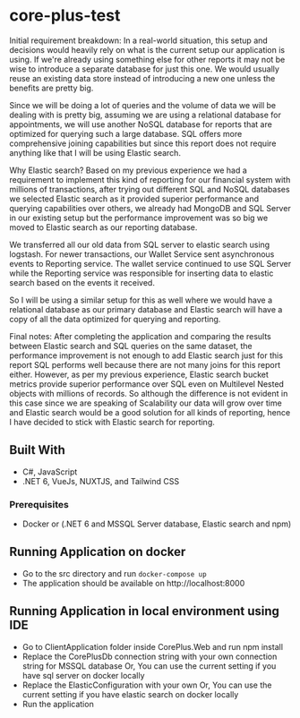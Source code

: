 # core-plus-test

Initial requirement breakdown:
In a real-world situation, this setup and decisions would heavily rely on what is the current setup our application is using. If we're already using something else for other reports it may not be wise to introduce a separate database for just this one. We would usually reuse an existing data store instead of introducing a new one unless the benefits are pretty big.

Since we will be doing a lot of queries and the volume of data we will be dealing with is pretty big, assuming we are using a relational database for appointments, we will use another NoSQL database for reports that are optimized for querying such a large database. SQL offers more comprehensive joining capabilities but since this report does not require anything like that I will be using Elastic search.

Why Elastic search? Based on my previous experience we had a requirement to implement this kind of reporting for our financial system with millions of transactions, after trying out different SQL and NoSQL databases we selected Elastic search as it provided superior performance and querying capabilities over others, we already had MongoDB and SQL Server in our existing setup but the performance improvement was so big we moved to Elastic search as our reporting database.

We transferred all our old data from SQL server to elastic search using logstash. For newer transactions, our Wallet Service sent asynchronous events to Reporting service. The wallet service continued to use SQL Server while the Reporting service was responsible for inserting data to elastic search based on the events it received.

So I will be using a similar setup for this as well where we would have a relational database as our primary database and Elastic search will have a copy of all the data optimized for querying and reporting.

Final notes:
After completing the application and comparing the results between Elastic search and SQL queries on the same dataset, the performance improvement is not enough to add Elastic search just for this report SQL performs well because there are not many joins for this report either. However, as per my previous experience, Elastic search bucket metrics provide superior performance over SQL even on Multilevel Nested objects with millions of records.
So although the difference is not evident in this case since we are speaking of Scalability our data will grow over time and Elastic search would be a good solution for all kinds of reporting, hence I have decided to stick with Elastic search for reporting.

## Built With
- C#, JavaScript
- .NET 6, VueJs, NUXTJS, and Tailwind CSS


### Prerequisites
- Docker or (.NET 6 and MSSQL Server database, Elastic search and npm)

## Running Application on docker
- Go to the src directory and run `docker-compose up`
- The application should be available on http://localhost:8000

## Running Application in local environment using IDE
- Go to ClientApplication folder inside CorePlus.Web and run npm install
- Replace the CorePlusDb connection string with your own connection string for MSSQL database Or, You can use the current setting if you have sql server on docker locally
- Replace the ElasticConfiguration with your own Or, You can use the current setting if you have elastic search on docker locally
- Run the application

